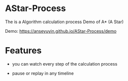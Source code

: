 # AStar-Process
The is a Algorithm calculation process Demo of A* (A Star)

Demo:
https://anseyuyin.github.io/AStar-Process/demo


# Features

* you can watch every step of the calculation process

* pause or replay in any timeline


